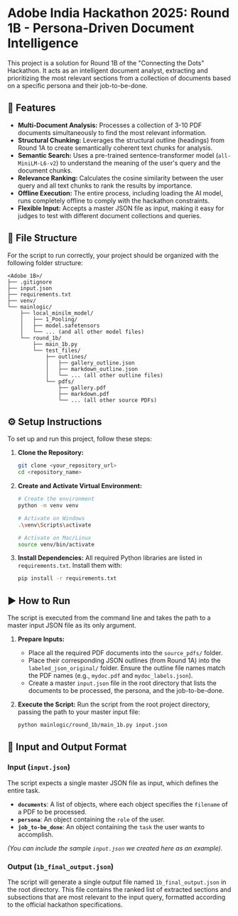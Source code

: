 # Adobe India Hackathon 2025: Round 1B - Persona-Driven Document Intelligence

This project is a solution for Round 1B of the "Connecting the Dots" Hackathon. It acts as an intelligent document analyst, extracting and prioritizing the most relevant sections from a collection of documents based on a specific persona and their job-to-be-done.

## 🚀 Features

* **Multi-Document Analysis:** Processes a collection of 3-10 PDF documents simultaneously to find the most relevant information.
* **Structural Chunking:** Leverages the structural outline (headings) from Round 1A to create semantically coherent text chunks for analysis.
* **Semantic Search:** Uses a pre-trained sentence-transformer model (`all-MiniLM-L6-v2`) to understand the meaning of the user's query and the document chunks.
* **Relevance Ranking:** Calculates the cosine similarity between the user query and all text chunks to rank the results by importance.
* **Offline Execution:** The entire process, including loading the AI model, runs completely offline to comply with the hackathon constraints.
* **Flexible Input:** Accepts a master JSON file as input, making it easy for judges to test with different document collections and queries.

## 📁 File Structure

For the script to run correctly, your project should be organized with the following folder structure:
```
<Adobe 1B>/
├── .gitignore
├── input.json
├── requirements.txt
├── venv/
└── mainlogic/
    ├── local_minilm_model/
    │   ├── 1_Pooling/
    │   ├── model.safetensors
    │   └── ... (and all other model files)
    └── round_1b/
        ├── main_1b.py
        └── test_files/
            ├── outlines/
            │   ├── gallery_outline.json
            │   ├── markdown_outline.json
            │   └── ... (all other outline files)
            └── pdfs/
                ├── gallery.pdf
                ├── markdown.pdf
                └── ... (all other source PDFs)
```
## ⚙️ Setup Instructions

To set up and run this project, follow these steps:

1.  **Clone the Repository:**
    ```bash
    git clone <your_repository_url>
    cd <repository_name>
    ```

2.  **Create and Activate Virtual Environment:**
    ```bash
    # Create the environment
    python -m venv venv

    # Activate on Windows
    .\venv\Scripts\activate

    # Activate on Mac/Linux
    source venv/bin/activate
    ```

3.  **Install Dependencies:**
    All required Python libraries are listed in `requirements.txt`. Install them with:
    ```bash
    pip install -r requirements.txt
    ```

## ▶️ How to Run

The script is executed from the command line and takes the path to a master input JSON file as its only argument.

1.  **Prepare Inputs:**
    * Place all the required PDF documents into the `source_pdfs/` folder.
    * Place their corresponding JSON outlines (from Round 1A) into the `labeled_json_original/` folder. Ensure the outline file names match the PDF names (e.g., `mydoc.pdf` and `mydoc_labels.json`).
    * Create a master `input.json` file in the root directory that lists the documents to be processed, the persona, and the job-to-be-done.

2.  **Execute the Script:**
    Run the script from the root project directory, passing the path to your master input file:
    ```bash
    python mainlogic/round_1b/main_1b.py input.json
    ```

## 📝 Input and Output Format

### Input (`input.json`)

The script expects a single master JSON file as input, which defines the entire task.

* **`documents`**: A list of objects, where each object specifies the `filename` of a PDF to be processed.
* **`persona`**: An object containing the `role` of the user.
* **`job_to-be_done`**: An object containing the `task` the user wants to accomplish.

*(You can include the sample `input.json` we created here as an example).*

### Output (`1b_final_output.json`)

The script will generate a single output file named `1b_final_output.json` in the root directory. This file contains the ranked list of extracted sections and subsections that are most relevant to the input query, formatted according to the official hackathon specifications.
